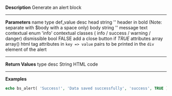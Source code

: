 **Description**
Generate an alert block

--------
**Parameters**
name	type	def_value	desc
head	string	''	header in bold (Note: separate with $body with a space only)
body	string	''	message text
contextual	enum	'info'	contextual classes ( info / success / warning / danger)
dismissible	bool	FALSE	add a close button if *TRUE*
attributes	array	array()	html tag attributes in `key => value` pairs to be printed in the `div` element of the alert

--------
**Return Values**
type	desc
String	HTML code

--------
**Examples**

```php
echo bs_alert( 'Success!', 'Data saved successfully', 'success', TRUE );
```